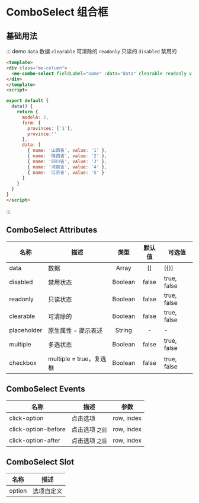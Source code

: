 
# ComboSelect 组合框


## 基础用法
::: demo `data` 数据 `clearable` 可清除的 `readonly` 只读的 `disabled` 禁用的
```html
<template>
<div class="me-column">
  <me-combo-select fieldLabel="name" :data="data" clearable readonly v-model="modelA"> </me-combo-select>
</div>
</template>
<script>

export default {
  data() {
    return {
      modelA: 2,
      form: {
        provinces: ['1'],
        province:''
      },
      data: [
        { name: '山西省', value: '1' },
        { name: '陕西省', value: '2' },
        { name: '四川省', value: '3' },
        { name: '河南省', value: '4' },
        { name: '江苏省', value: '5' }
      ]
    }
  }
}
</script>
```
:::

<!-- ## 多选用法
::: demo `data` 数据 `clearable` 可清除的 `readonly` 只读的 `disabled` 禁用的  `multiple` 多选
```html
<template>
<div class="me-column">
  {{modelB}}
  <me-combo-select multiple checkbox :data="getData()" v-model="modelB"> </me-combo-select>
</div>
</template>
<script>

export default {
  data() {
    return {
      modelB:[ '1', '2' ],
      form: {
        provinces: ['1'],
        province:''
      },
      defaultData: [
        { label: '山西省', value: '1' },
        { label: '陕西省', value: '2' },
        { label: '四川省', value: '3' },
        { label: '河南省', value: '4' },
        { label: '江苏省', value: '5' }
      ],
      data: [
        { label: '山西省', value: '1' },
        { label: '陕西省', value: '2' },
        { label: '四川省', value: '3' },
        { label: '河南省', value: '4' },
        { label: '江苏省', value: '5' }
      ]
    }
  },
  methods: {
    getData () {
      return this.defaultData
    }
  }
}
</script>
```
::: -->


## ComboSelect Attributes
| 名称        | 描述                    |  类型   | 默认值 | 可选值      |
| ----------- | ----------------------- | :-----: | :----: | ----------- |
| data        | 数据                    |  Array  |   []   | [{}]        |
| disabled    | 禁用状态                | Boolean | false  | true, false |
| readonly    | 只读状态                | Boolean | false  | true, false |
| clearable   | 可清除的                | Boolean | false  | true, false |
| placeholder | 原生属性 - 提示表述     | String  |   -    | -           |
| multiple    | 多选状态                | Boolean | false  | true, false |
| checkbox    | multiple = true，复选框 | Boolean | false  | true, false |

## ComboSelect Events
| 名称                | 描述            |    参数    |
| ------------------- | --------------- | :--------: |
| click-option        | 点击选项        | row, index |
| click-option-before | 点击选项 `之前` | row, index |
| click-option-after  | 点击选项 `之后` | row, index |

## ComboSelect Slot
| 名称   | 描述       |
| ------ | ---------- |
| option | 选项自定义 |